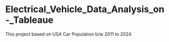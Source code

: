 # Electrical_Vehicle_Data_Analysis_on-_Tableaue
This project based on USA Car Population b/w 2011 to 2024
